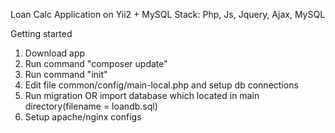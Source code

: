 Loan Calc Application on Yii2 + MySQL
Stack: Php, Js, Jquery, Ajax, MySQL

Getting started
1) Download app
3) Run command "composer update"
4) Run command "init"
5) Edit file common/config/main-local.php and setup db connections
6) Run migration OR import database which located in main directory(filename = loandb.sql)
7) Setup apache/nginx configs